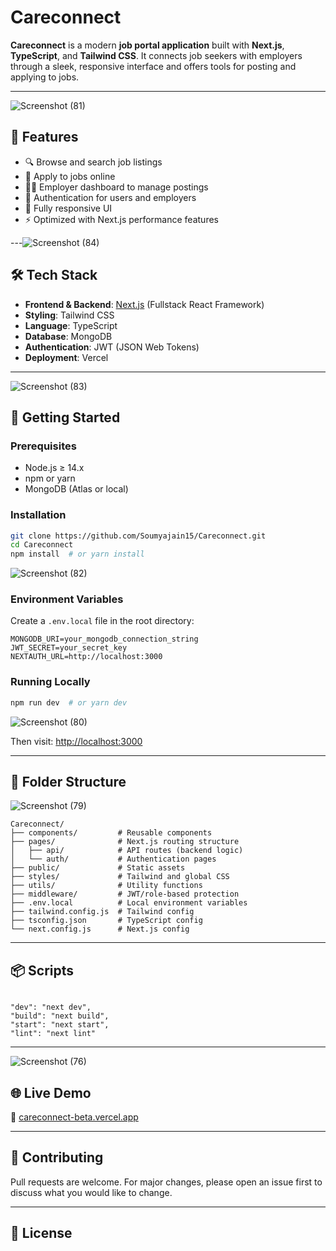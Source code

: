 # Careconnect

**Careconnect** is a modern **job portal application** built with **Next.js**, **TypeScript**, and **Tailwind CSS**. It connects job seekers with employers through a sleek, responsive interface and offers tools for posting and applying to jobs.

---
![Screenshot (81)](https://github.com/user-attachments/assets/475c9268-fe41-4270-a1f2-04f7007e197b)

## 🌟 Features

* 🔍 Browse and search job listings
* 📝 Apply to jobs online
* 🧑‍💼 Employer dashboard to manage postings
* 🔐 Authentication for users and employers
* 📱 Fully responsive UI
* ⚡ Optimized with Next.js performance features

---![Screenshot (84)](https://github.com/user-attachments/assets/9a638aa1-8d55-49eb-9c34-cbd6cb0cdc6e)


## 🛠 Tech Stack

* **Frontend & Backend**: [Next.js](https://nextjs.org/) (Fullstack React Framework)
* **Styling**: Tailwind CSS
* **Language**: TypeScript
* **Database**: MongoDB
* **Authentication**: JWT (JSON Web Tokens)
* **Deployment**: Vercel

---
![Screenshot (83)](https://github.com/user-attachments/assets/a596abc7-699d-4b6c-8c98-e34688e116cb)

## 🚀 Getting Started

### Prerequisites

* Node.js ≥ 14.x
* npm or yarn
* MongoDB (Atlas or local)

### Installation

```bash
git clone https://github.com/Soumyajain15/Careconnect.git
cd Careconnect
npm install  # or yarn install
```
![Screenshot (82)](https://github.com/user-attachments/assets/04f55565-bf31-4a65-b75d-fc9a8ef41731)

### Environment Variables

Create a `.env.local` file in the root directory:

```env
MONGODB_URI=your_mongodb_connection_string
JWT_SECRET=your_secret_key
NEXTAUTH_URL=http://localhost:3000
```

### Running Locally

```bash
npm run dev  # or yarn dev
```
![Screenshot (80)](https://github.com/user-attachments/assets/5e975017-81ab-4ff2-83d9-81c375689e15)

Then visit: [http://localhost:3000](http://localhost:3000)

---

## 📁 Folder Structure
![Screenshot (79)](https://github.com/user-attachments/assets/5d450e73-d817-4a7e-a0b0-1be29223fd06)

```plaintext
Careconnect/
├── components/         # Reusable components
├── pages/              # Next.js routing structure
│   ├── api/            # API routes (backend logic)
│   └── auth/           # Authentication pages
├── public/             # Static assets
├── styles/             # Tailwind and global CSS
├── utils/              # Utility functions
├── middleware/         # JWT/role-based protection
├── .env.local          # Local environment variables
├── tailwind.config.js  # Tailwind config
├── tsconfig.json       # TypeScript config
└── next.config.js      # Next.js config
```

---

## 📦 Scripts

```json![Screenshot (78)](https://github.com/user-attachments/assets/a7a20400-98e1-4f27-8ce1-438401fa987a)

"dev": "next dev",
"build": "next build",
"start": "next start",
"lint": "next lint"
```

---
![Screenshot (76)](https://github.com/user-attachments/assets/f21bd510-8196-4f77-9017-49ed4de7c728)

## 🌐 Live Demo

🔗 [careconnect-beta.vercel.app](https://jobportal-topaz.vercel.app)

---

## 🤝 Contributing

Pull requests are welcome. For major changes, please open an issue first to discuss what you would like to change.

---

## 📄 License
